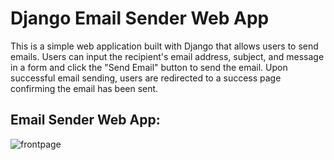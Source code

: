 # Django Email Sender Web App
This is a simple web application built with Django that allows users to send emails. Users can input the recipient's email address, subject, and message in a form and click the "Send Email" button to send the email. Upon successful email sending, users are redirected to a success page confirming the email has been sent.

## Email Sender Web App:
![frontpage](https://github.com/saqiba123/Email-Sender-App-in-Django/assets/77055389/4e426b75-836b-4460-8fc3-fee0dbcc274a)


